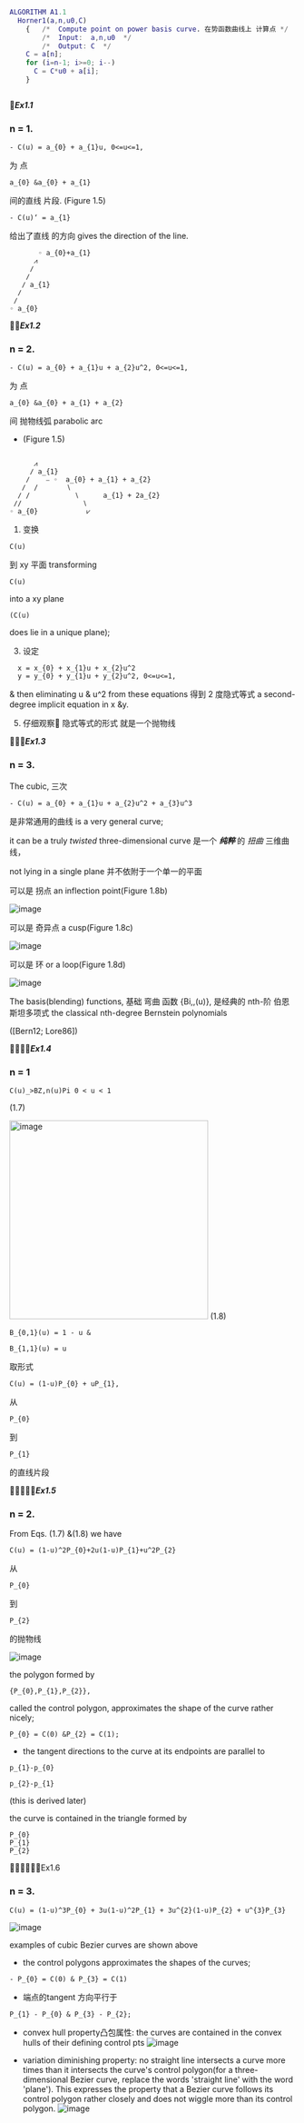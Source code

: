``` Matlab
ALGORITHM A1.1
  Horner1(a,n,u0,C)
    {   /*  Compute point on power basis curve. 在势函数曲线上 计算点 */
        /*  Input:  a,n,u0  */
        /*  Output: C  */
    C = a[n];
    for (i=n-1; i>=0; i--)
      C = C*u0 + a[i];
    }
```

```

```

🚩***Ex1.1***

### n = 1. 
```
- C(u) = a_{0} + a_{1}u, 0<=u<=1,
```
为 点 
```
a_{0} &a_{0} + a_{1} 
```
间的直线 片段. (Figure 1.5)
```  
- C(u)‘ = a_{1}
```
给出了直线 的方向 gives the direction of the line.

```
       ◦ a_{0}+a_{1}
      ⩘
     ∕
    ∕
   ∕ a_{1} 
  ∕
 ∕
◦ a_{0}
```

🚩🚩***Ex1.2***

### n = 2.
```
- C(u) = a_{0} + a_{1}u + a_{2}u^2, 0<=u<=1,
```
为 点 
```
a_{0} &a_{0} + a_{1} + a_{2}
```
间 抛物线弧 parabolic arc
  
- (Figure 1.5)

```
       
      ⩘
     ∕ a_{1}
    ∕    ⎯ ◦  a_{0} + a_{1} + a_{2}
   ∕  /       ∖
  ∕ /           ∖      a_{1} + 2a_{2}
 ∕/               ∖
◦ a_{0}            ⩗

```

1. 变换
```
C(u)
```
到 xy 平面 transforming 
```
C(u)
```
into a xy plane 
```
(C(u)
```
does lie in a unique plane);
   
3. 设定
```
  x = x_{0} + x_{1}u + x_{2}u^2
  y = y_{0} + y_{1}u + y_{2}u^2, 0<=u<=1,
```

  & then eliminating u & u^2 from these equations 得到 2 度隐式等式 a second-degree implicit equation in x &y.

5. 仔细观察👀 隐式等式的形式 就是一个抛物线

🚩🚩🚩***Ex1.3***

### n = 3. 

The cubic, 三次
```
- C(u) = a_{0} + a_{1}u + a_{2}u^2 + a_{3}u^3
```
是非常通用的曲线 is a very general curve;

  it can be a truly _twisted_ three-dimensional curve 是一个 ***纯粹*** 的 _扭曲_ 三维曲线，

  not lying in a single plane 并不依附于一个单一的平面

  可以是 拐点 an inflection point(Figure 1.8b)
  
![image](https://github.com/ChenxingWang93/ComputationalGeometry/assets/31954987/4eeb86e9-8523-4b37-ae82-1928ab9c6cd7)

  可以是 奇异点 a cusp(Figure 1.8c)
  
![image](https://github.com/ChenxingWang93/ComputationalGeometry/assets/31954987/7bdc1487-8668-4cd8-9a35-8b5ad401e2f2)

  可以是 环 or a loop(Figure 1.8d)
  
![image](https://github.com/ChenxingWang93/ComputationalGeometry/assets/31954987/59fbf11f-a732-4049-bb11-52c3e2bd65be)

The basis(blending) functions, 基础 弯曲 函数 {Bi,,(u)}, 是经典的 nth-阶 伯恩斯坦多项式 the classical nth-degree Bernstein polynomials

([Bern12; Lore86])

🚩🚩🚩🚩***Ex1.4***

### n = 1

```
C(u)_>BZ,n(u)Pi 0 < u < 1 
```
(1.7)

<img width="350" alt="image" src="https://github.com/ChenxingWang93/ComputationalGeometry/assets/31954987/8d842894-eaa9-45cd-8c8e-b167692646c3">
(1.8)

```
B_{0,1}(u) = 1 - u &
```

```
B_{1,1}(u) = u
```

取形式 
```
C(u) = (1-u)P_{0} + uP_{1}, 
```
从 
```
P_{0} 
```
到 
```
P_{1}
```
的直线片段

🚩🚩🚩🚩🚩***Ex1.5***

### n = 2.  

From Eqs. (1.7) &(1.8) we have

```
C(u) = (1-u)^2P_{0}+2u(1-u)P_{1}+u^2P_{2}
```

从
```
P_{0} 
```
到 
```
P_{2} 
```
的抛物线

![image](https://github.com/ChenxingWang93/ComputationalGeometry/assets/31954987/8889d711-43b6-4b87-8d9f-5162746de74e)

the polygon formed by
```
{P_{0},P_{1},P_{2}}, 
```
called the control polygon, approximates the shape of the curve rather nicely;

```
P_{0} = C(0) &P_{2} = C(1);
```

- the tangent directions to the curve at its endpoints are parallel to
```
p_{1}-p_{0}
```

```
p_{2}-p_{1}
```
(this is derived later)

the curve is contained in the triangle formed by 

```
P_{0}
P_{1}
P_{2}
```

🚩🚩🚩🚩🚩🚩Ex1.6

### n = 3.

```
C(u) = (1-u)^3P_{0} + 3u(1-u)^2P_{1} + 3u^{2}(1-u)P_{2} + u^{3}P_{3}
```
![image](https://github.com/ChenxingWang93/ComputationalGeometry/assets/31954987/f6fa2a72-212c-4152-be1e-cc9db4fda4cb)

examples of cubic Bezier curves are shown above
- the control polygons approximates the shapes of the curves;
```
- P_{0} = C(0) & P_{3} = C(1)
```
- 端点的tangent 方向平行于
```
P_{1} - P_{0} & P_{3} - P_{2};
```

- convex hull property凸包属性: the curves are  contained in the convex hulls of their defining control pts
![image](https://github.com/ChenxingWang93/ComputationalGeometry/assets/31954987/18247197-7f24-4d44-8a42-bdd7c2624722)

- variation diminishing property: no straight line intersects a curve more times than it intersects the curve's control polygon(for a three-dimensional Bezier curve, replace the words 'straight line' with the word 'plane'). This expresses the property that a Bezier curve follows its control polygon rather closely and does not wiggle more than its control polygon.
![image](https://github.com/ChenxingWang93/ComputationalGeometry/assets/31954987/cb66646a-a564-477f-a24e-7232020429d3)
